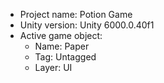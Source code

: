 <!-- UNITY CODE ASSIST INSTRUCTIONS START -->
- Project name: Potion Game
- Unity version: Unity 6000.0.40f1
- Active game object:
  - Name: Paper
  - Tag: Untagged
  - Layer: UI
<!-- UNITY CODE ASSIST INSTRUCTIONS END -->
